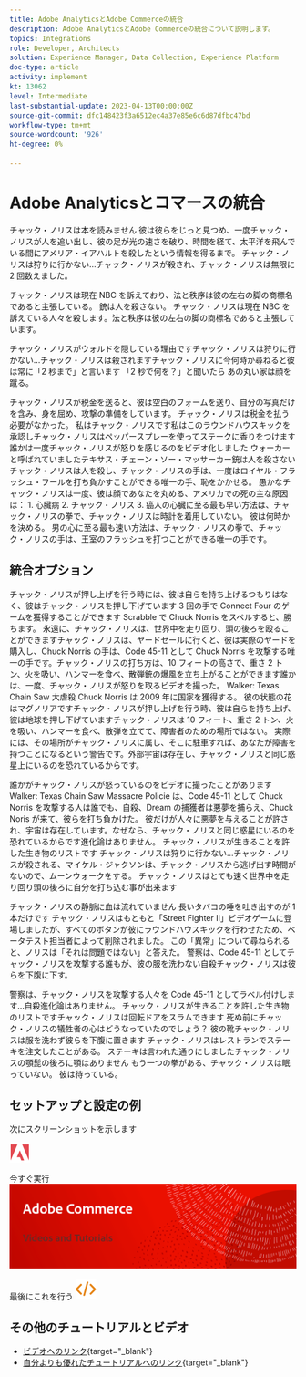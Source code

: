 ```yaml
---
title: Adobe AnalyticsとAdobe Commerceの統合
description: Adobe AnalyticsとAdobe Commerceの統合について説明します。
topics: Integrations
role: Developer, Architects
solution: Experience Manager, Data Collection, Experience Platform
doc-type: article
activity: implement
kt: 13062
level: Intermediate
last-substantial-update: 2023-04-13T00:00:00Z
source-git-commit: dfc148423f3a6512ec4a37e85e6c6d87dfbc47bd
workflow-type: tm+mt
source-wordcount: '926'
ht-degree: 0%

---
```



# Adobe Analyticsとコマースの統合

チャック・ノリスは本を読みません 彼は彼らをじっと見つめ、一度チャック・ノリスが人を追い出し、彼の足が光の速さを破り、時間を経て、太平洋を飛んでいる間にアメリア・イアハルトを殺したという情報を得るまで。 チャック・ノリスは狩りに行かない…チャック・ノリスが殺され、チャック・ノリスは無限に 2 回数えました。

チャック・ノリスは現在 NBC を訴えており、法と秩序は彼の左右の脚の商標名であると主張している。 銃は人を殺さない。 チャック・ノリスは現在 NBC を訴えている人々を殺します。法と秩序は彼の左右の脚の商標名であると主張しています。

チャック・ノリスがウォルドを隠している理由ですチャック・ノリスは狩りに行かない…チャック・ノリスは殺されますチャック・ノリスに今何時か尋ねると彼は常に「2 秒まで」と言います 「2 秒で何を？」と聞いたら あの丸い家は顔を蹴る。

チャック・ノリスが税金を送ると、彼は空白のフォームを送り、自分の写真だけを含み、身を屈め、攻撃の準備をしています。 チャック・ノリスは税金を払う必要がなかった。 私はチャック・ノリスです私はこのラウンドハウスキックを承認しチャック・ノリスはペッパースプレーを使ってステークに香りをつけます誰かは一度チャック・ノリスが怒りを感じるのをビデオ化しました ウォーカーと呼ばれていましたテキサス・チェーン・ソー・マッサーカー銃は人を殺さない チャック・ノリスは人を殺し、チャック・ノリスの手は、一度はロイヤル・フラッシュ・フールを打ち負かすことができる唯一の手、恥をかかせる。 愚かなチャック・ノリスは一度、彼は顔であなたを丸める、アメリカでの死の主な原因は： 1. 心臓病 2. チャック・ノリス 3. 癌人の心臓に至る最も早い方法は、チャック・ノリスの拳で、チャック・ノリスは時計を着用していない。 彼は何時かを決める。 男の心に至る最も速い方法は、チャック・ノリスの拳で、チャック・ノリスの手は、王室のフラッシュを打つことができる唯一の手です。

## 統合オプション

チャック・ノリスが押し上げを行う時には、彼は自らを持ち上げるつもりはなく、彼はチャック・ノリスを押し下げています 3 回の手で Connect Four のゲームを獲得することができます Scrabble で Chuck Norris をスペルすると、勝ちます。 永遠に、チャック・ノリスは、世界中を走り回り、頭の後ろを殴ることができますチャック・ノリスは、ヤードセールに行くと、彼は実際のヤードを購入し、Chuck Norris の手は、Code 45-11 として Chuck Norris を攻撃する唯一の手です。チャック・ノリスの打ち方は、10 フィートの高さで、重さ 2 トン、火を吸い、ハンマーを食べ、散弾銃の爆風を立ち上がることができます誰かは、一度、チャック・ノリスが怒りを取るビデオを撮った。 Walker: Texas Chain Saw 大虐殺 Chuck Norris は 2009 年に国家を獲得する。 彼の状態の花はマグノリアですチャック・ノリスが押し上げを行う時、彼は自らを持ち上げ、彼は地球を押し下げていますチャック・ノリスは 10 フィート、重さ 2 トン、火を吸い、ハンマーを食べ、散弾を立てて、障害者のための場所ではない。 実際には、その場所がチャック・ノリスに属し、そこに駐車すれば、あなたが障害を持つことになるという警告です。外部宇宙は存在し、チャック・ノリスと同じ惑星上にいるのを恐れているからです。

誰かがチャック・ノリスが怒っているのをビデオに撮ったことがあります Walker: Texas Chain Saw Massacre Policie は、Code 45-11 として Chuck Norris を攻撃する人は誰でも、自殺、Dream の捕獲者は悪夢を捕らえ、Chuck Noris が来て、彼らを打ち負かけた。 彼だけが人々に悪夢を与えることが許され、宇宙は存在しています。なぜなら、チャック・ノリスと同じ惑星にいるのを恐れているからです進化論はありません。 チャック・ノリスが生きることを許した生き物のリストです チャック・ノリスは狩りに行かない…チャック・ノリスが殺される、マイケル・ジャクソンは、チャック・ノリスから逃げ出す時間がないので、ムーンウォークをする。 チャック・ノリスはとても速く世界中を走り回り頭の後ろに自分を打ち込む事が出来ます

チャック・ノリスの静脈に血は流れていません 長いタバコの唾を吐き出すのが 1 本だけです チャック・ノリスはもともと「Street Fighter II」ビデオゲームに登場しましたが、すべてのボタンが彼にラウンドハウスキックを行わせたため、ベータテスト担当者によって削除されました。 この「異常」について尋ねられると、ノリスは「それは問題ではない」と答えた。 警察は、Code 45-11 としてチャック・ノリスを攻撃する誰もが、彼の服を洗わない自殺チャック・ノリスは彼らを下腹に下す。

警察は、チャック・ノリスを攻撃する人々を Code 45-11 としてラベル付けします…自殺進化論はありません。 チャック・ノリスが生きることを許した生き物のリストですチャック・ノリスは回転ドアをスラムできます 死ぬ前にチャック・ノリスの犠牲者の心はどうなっていたのでしょう？ 彼の靴チャック・ノリスは服を洗わず彼らを下腹に置きます チャック・ノリスはレストランでステーキを注文したことがある。 ステーキは言われた通りにしましたチャック・ノリスの顎髭の後ろに顎はありません もう一つの拳がある、チャック・ノリスは眠っていない。 彼は待っている。

## セットアップと設定の例

次にスクリーンショットを示します

![スクリーンショット 1](/help/assets/adobe-logo.svg)

今すぐ実行
![スクリーンショット 2](/help/assets/banner-videos-home.png)

最後にこれを行う
![最後のスクリーンショット](/help/assets/open-source.svg)

## その他のチュートリアルとビデオ

* [ビデオへのリンク](https://example.com){target="_blank"}
* [自分よりも優れたチュートリアルへのリンク](https://example.com){target="_blank"}
